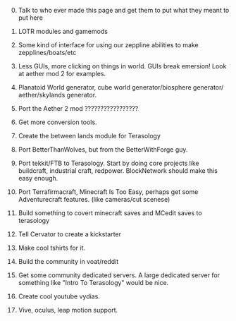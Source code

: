 0. Talk to who ever made this page and get them to put what they meant to put here

0. LOTR modules and gamemods

0. Some kind of interface for using our zeppline abilities to make zepplines/boats/etc

0. Less GUIs, more clicking on things in world. GUIs break emersion! Look at aether mod 2 for examples. 

0. Planatoid World generator, cube world generator/biosphere generator/ aether/skylands generator.

0. Port the Aether 2 mod ?????????????????

0. Get more conversion tools. 

0. Create the between lands module for Terasology

0. Port BetterThanWolves, but from the BetterWithForge guy.

0. Port tekkit/FTB to Terasology. Start by doing core projects like buildcraft, industrial craft, redpower. BlockNetwork should make this easy enough.

0. Port Terrafirmacraft, Minecraft Is Too Easy, perhaps get some Adventurecraft features. (like cameras/cut scenese) 

0. Build something to covert minecraft saves and MCedit saves to terasology

0. Tell Cervator to create a kickstarter

0. Make cool tshirts for it. 

0. Build the community in voat/reddit

0. Get some community dedicated servers. A large dedicated server for something like "Intro To Terasology" would be nice. 

0. Create cool youtube vydias. 

0. Vive, oculus, leap motion support. 


